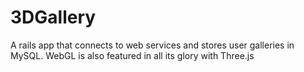 # 3DGallery
A rails app that connects to web services and stores user galleries in MySQL.   WebGL is also featured in all its glory with Three.js
